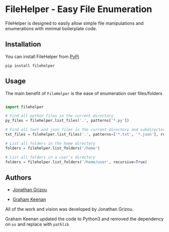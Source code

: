 # FileHelper - Easy File Enumeration

FileHelper is designed to easily allow simple file manipulations and enumerations with minimal boilerplate code.

## Installation

You can install FileHelper from [PyPi](https://pypi.org/project/filehelper/)

```
pip install filehelper
```

## Usage

The main benefit of `FileHelper` is the ease of enumeration over files/folders

```python

import filehelper

# Find all python files in the current directory
py_files = filehelper.list_files('.', patterns['*.py'])

# Find all text and json files in the current directory and subdirectories
txt_files = filehelper.list_files('.', patterns=['*.txt', '*.json'], recursive=True)

# List all folders in the home directory
folders = filehelper.list_folders('/home')

# List all folders in a user's directory
folders = filehelper.list_folders('/home/user', recursive=True)

```

## Authors

* [Jonathan Grizou](https://github.com/jgrizou)

* [Graham Keenan](https://github.com/tyrannican)

All of the work and vision was developed by Jonathan Grizou.

Graham Keenan updated the code to Python3 and removed the dependency on `os` and replace with `pathlib`